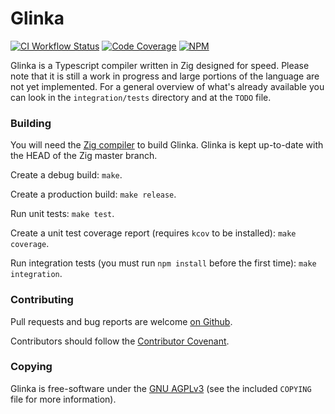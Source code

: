 # Glinka

[![CI Workflow Status](https://github.com/oetherington/glinka/actions/workflows/ci.yml/badge.svg)](https://github.com/oetherington/glinka/actions)
[![Code Coverage](https://img.shields.io/badge/coverage-%3E90%25-informational)](https://www.etherington.io/glinka-code-coverage/)
[![NPM](https://nodei.co/npm/glinka.png?mini=true)](https://npmjs.org/package/glinka)

Glinka is a Typescript compiler written in Zig designed for speed. Please note
that it is still a work in progress and large portions of the language are not
yet implemented. For a general overview of what's already available you can look
in the `integration/tests` directory and at the `TODO` file.

### Building

You will need the [Zig compiler](https://ziglang.org/download/) to build
Glinka. Glinka is kept up-to-date with the HEAD of the Zig master branch.

Create a debug build: `make`.

Create a production build: `make release`.

Run unit tests: `make test`.

Create a unit test coverage report (requires `kcov` to be installed):
`make coverage`.

Run integration tests (you must run `npm install` before the first time):
`make integration`.

### Contributing

Pull requests and bug reports are welcome
[on Github](https://github.com/oetherington/glinka).

Contributors should follow the
[Contributor Covenant](https://www.contributor-covenant.org/version/2/1/code_of_conduct/).

### Copying

Glinka is free-software under the
[GNU AGPLv3](https://www.gnu.org/licenses/agpl-3.0.en.html) (see the included
`COPYING` file for more information).

